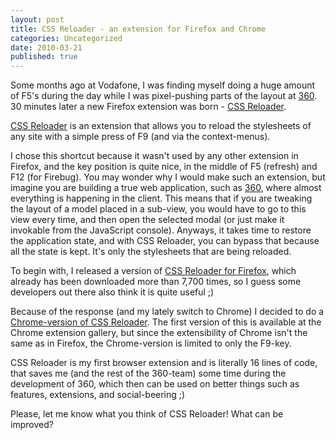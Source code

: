 ```yaml
---
layout: post
title: CSS Reloader - an extension for Firefox and Chrome
categories: Uncategorized
date: 2010-03-21
published: true
---
```


Some months ago at Vodafone, I was finding myself doing a huge amount of F5's during the day while I was pixel-pushing parts of the layout at [360](http://360.com). 30 minutes later a new Firefox extension was born - [CSS Reloader](https://addons.mozilla.org/da/firefox/addon/46211).

[CSS Reloader](https://addons.mozilla.org/da/firefox/addon/46211) is an extension that allows you to reload the stylesheets of any site with a simple press of F9 (and via the context-menus).

I chose this shortcut because it wasn't used by any other extension in Firefox, and the key position is quite nice, in the middle of F5 (refresh) and F12 (for Firebug).
You may wonder why I would make such an extension, but imagine you are building a true web application, such as [360](http://360.com), where almost everything is happening in the client. This means that if you are tweaking the layout of a model placed in a sub-view, you would have to go to this view every time, and then open the selected modal (or just make it invokable from the JavaScript console). Anyways, it takes time to restore the application state, and with CSS Reloader, you can bypass that because all the state is kept. It's only the stylesheets that are being reloaded.

To begin with, I released a version of [CSS Reloader for Firefox](https://addons.mozilla.org/da/firefox/addon/46211), which already has been downloaded more than 7,700 times, so I guess some developers out there also think it is quite useful ;)

Because of the response (and my lately switch to Chrome) I decided to do a [Chrome-version of CSS Reloader](https://chrome.google.com/extensions/detail/dnfpcpfijpdhabaoieccoclghgplmpbd). The first version of this is available at the Chrome extension gallery, but since the extensibility of Chrome isn't the same as in Firefox, the Chrome-version is limited to only the F9-key.

CSS Reloader is my first browser extension and is literally 16 lines of code, that saves me (and the rest of the 360-team) some time during the development of 360, which then can be used on better things such as features, extensions, and social-beering ;)

Please, let me know what you think of CSS Reloader! What can be improved?
